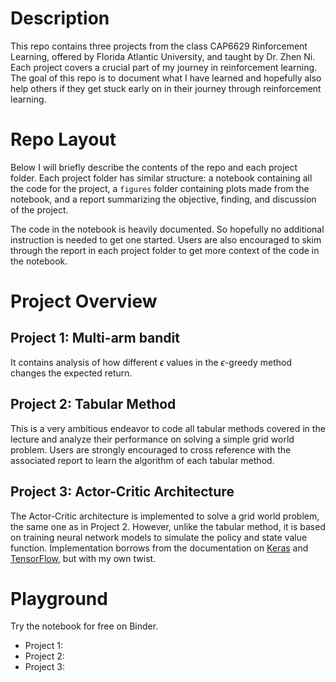 # Description
This repo contains three projects from the class CAP6629 Rinforcement Learning, offered by Florida Atlantic University, and taught by Dr. Zhen Ni. Each project covers a crucial part of my journey in reinforcement learning. The goal of this repo is to document what I have learned and hopefully also help others if they get stuck early on in their journey through reinforcement learning.

# Repo Layout
Below I will briefly describe the contents of the repo and each project folder. Each project folder has similar structure: a notebook containing all the code for the project, a `figures` folder containing plots made from the notebook, and a report summarizing the objective, finding, and discussion of the project.

The code in the notebook is heavily documented. So hopefully no additional instruction is needed to get one started. Users are also encouraged to skim through the report in each project folder to get more context of the code in the notebook.

# Project Overview

## Project 1: Multi-arm bandit
It contains analysis of how different $\epsilon$ values in the $\epsilon$-greedy method changes the expected return.

## Project 2: Tabular Method
This is a very ambitious endeavor to code all tabular methods covered in the lecture and analyze their performance on solving a simple grid world problem. Users are strongly encouraged to cross reference with the associated report to learn the algorithm of each tabular method. 

## Project 3: Actor-Critic Architecture
The Actor-Critic architecture is implemented to solve a grid world problem, the same one as in Project 2. However, unlike the tabular method, it is based on training neural network models to simulate the policy and state value function. Implementation borrows from the documentation on [Keras](https://keras.io/examples/rl/actor_critic_cartpole/) and [TensorFlow](https://www.tensorflow.org/tutorials/reinforcement_learning/actor_critic), but with my own twist.

# Playground
Try the notebook for free on Binder.

* Project 1: 
* Project 2:
* Project 3: